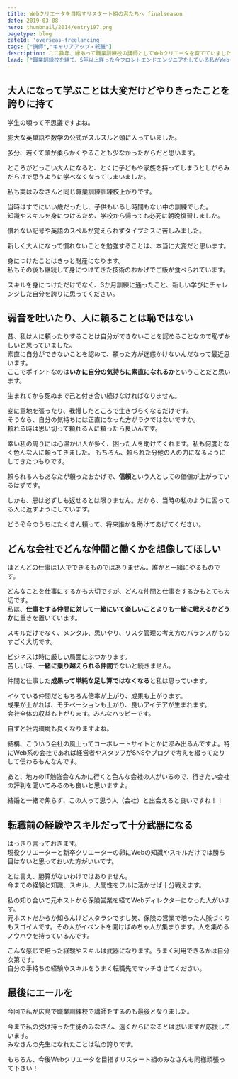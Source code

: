```yaml
---
title: Webクリエータを目指すリスタート組の君たちへ finalseason
date: 2019-03-08
hero: thumbnail/2014/entry197.png
pagetype: blog
cateId: 'overseas-freelancing'
tags: ["講師","キャリアアップ・転職"]
description: ここ数年、縁あって職業訓練校の講師としてWebクリエータを育てていました。これから目指す人、学ぶ人、業界に飛び込む君たちへの想いを、個人の一意見と責任を持って綴ろうと思います。
lead: ["職業訓練校を経て、5年以上経った今フロントエンドエンジニアをしている私がWebクリエータを目指すリスタート組の君たちへ贈りたいリアルなメッセージを綴りました。私個人の意見なのでご了承の上お読みください。"]
---
```

## 大人になって学ぶことは大変だけどやりきったことを誇りに持て
学生の頃って不思議ですよね。

膨大な英単語や数学の公式がスルスルと頭に入っていました。

多分、若くて頭が柔らかくやることも少なかったからだと思います。

ところがどっこい大人になると、とくに子どもや家族を持ってしまうとしがらみだらけで思うように学べなくなってしまいました。

私も実はみなさんと同じ職業訓練訓練校上がりです。

当時はすでにいい歳だったし、子供もいるし時間もない中の訓練でした。<br>
知識やスキルを身につけるため、学校から帰っても必死に朝晩復習しました。

慣れない記号や英語のスペルが覚えられずタイプミスに苦しみました。

新しく大人になって慣れないことを勉強することは、本当に大変だと思います。

身につけたことはきっと財産になります。<br>
私もその後も継続して身につけてきた技術のおかげでご飯が食べられています。

スキルを身につけただけでなく、3か月訓練に通ったこと、新しい学びにチャレンジした自分を誇りに思ってください。

## 弱音を吐いたり、人に頼ることは恥ではない
昔、私は人に頼ったりすることは自分ができないことを認めることなので恥ずかしいと思っていました。<br>
素直に自分ができないことを認めて、頼った方が迷惑かけないんだなって最近思います。<br>
ここでポイントなのは**いかに自分の気持ちに素直になれるか**ということだと思います。

生まれてから死ぬまで己と付き合い続けなければなりません。

変に意地を張ったり、我慢したところで生きづらくなるだけです。<br>
そうなら、自分の気持ちには正直になった方がラクではないですか。<br>
頼れる時は思い切って頼れる人に頼ったら良いんです。

幸い私の周りには心温かい人が多く、困った人を助けてくれます。私も何度となく色んな人に頼ってきました。
もちろん、頼られた分他の人の力になるようにしてきたつもりです。

頼られる人もあなたが頼ったおかげで、**信頼**という人としての価値が上がっているはずです。

しかも、恩は必ずしも返せるとは限りません。だから、当時の私のように困ってる人に返すようにしています。

どうぞ今のうちにたくさん頼って、将来誰かを助けてあげてください。

## どんな会社でどんな仲間と働くかを想像してほしい
ほとんどの仕事は1人でできるものではありません。誰かと一緒にやるものです。

どんなことを仕事にするかも大切ですが、どんな仲間と仕事をするかもとても大切です。<br>
私は、**仕事をする仲間に対して一緒にいて楽しいことよりも一緒に戦えるかどうか**に重きを置いています。

スキルだけでなく、メンタル、思いやり、リスク管理の考え方のバランスがものすごく大切です。

ビジネスは時に厳しい局面にぶつかります。<br>
苦しい時、**一緒に乗り越えられる仲間**でないと続きません。

仲間と仕事した**成果って単純な足し算ではなくなる**と私は思っています。

イケている仲間だともちろん倍率が上がり、成果も上がります。<br>
成果が上がれば、モチベーションも上がり、良いアイデアが生まれます。<br>
会社全体の収益も上がります。みんなハッピーです。

自ずと社内環境も良くなりますよね。

結構、こういう会社の風土ってコーポレートサイトとかに滲み出るんですよ。特にWeb系の会社であれば経営者やスタッフがSNSやブログで考えを綴ってたりして伝わるもんなんです。

あと、地方のIT勉強会なんかに行くと色んな会社の人がいるので、行きたい会社の評判を聞いてみるのも良いと思いますよ。

結婚と一緒で焦らず、この人って思う人（会社）と出会えると良いですね！！

## 転職前の経験やスキルだって十分武器になる
はっきり言っておきます。<br>
現役クリエーターと新卒クリエーターの卵にWebの知識やスキルだけでは勝ち目はないと思っておいた方がいいです。

とは言え、勝算がないわけではありません。<br>
今までの経験と知識、スキル、人間性をフルに活かせば十分戦えます。

私の知り合いで元ホストから保険営業を経てWebディレクターになった人がいます。<br>
元ホストだからか知らんけど人タラシですし笑、保険の営業で培った人脈づくりもスゴイ人です。その人がイベントを開けばめちゃ人が集まります。人を集めるノウハウを持っているんです。

こんな感じで培った経験やスキルは武器になります。うまく利用できるかは自分次第です。<br>
自分の手持ちの経験やスキルをうまく転職先でマッチさせてください。

## 最後にエールを
今回で私が広島で職業訓練校で講師をするのも最後となりました。

今まで私の受け持った生徒のみなさん、遠くからになるとは思いますが応援しています。<br>
みなさんの先生になれたことは私の誇りです。

もちろん、今後Webクリエータを目指すリスタート組のみなさんも同様頑張って下さい！
